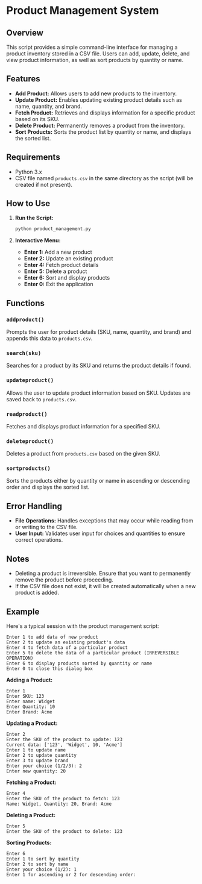 # Product Management System

## Overview

This script provides a simple command-line interface for managing a product inventory stored in a CSV file. Users can add, update, delete, and view product information, as well as sort products by quantity or name. 

## Features

- **Add Product:** Allows users to add new products to the inventory.
- **Update Product:** Enables updating existing product details such as name, quantity, and brand.
- **Fetch Product:** Retrieves and displays information for a specific product based on its SKU.
- **Delete Product:** Permanently removes a product from the inventory.
- **Sort Products:** Sorts the product list by quantity or name, and displays the sorted list.

## Requirements

- Python 3.x
- CSV file named `products.csv` in the same directory as the script (will be created if not present).

## How to Use

1. **Run the Script:**
   ```bash
   python product_management.py
   ```

2. **Interactive Menu:**
   - **Enter 1:** Add a new product
   - **Enter 2:** Update an existing product
   - **Enter 4:** Fetch product details
   - **Enter 5:** Delete a product
   - **Enter 6:** Sort and display products
   - **Enter 0:** Exit the application

## Functions

### `addproduct()`
Prompts the user for product details (SKU, name, quantity, and brand) and appends this data to `products.csv`.

### `search(sku)`
Searches for a product by its SKU and returns the product details if found.

### `updateproduct()`
Allows the user to update product information based on SKU. Updates are saved back to `products.csv`.

### `readproduct()`
Fetches and displays product information for a specified SKU.

### `deleteproduct()`
Deletes a product from `products.csv` based on the given SKU.

### `sortproducts()`
Sorts the products either by quantity or name in ascending or descending order and displays the sorted list.

## Error Handling

- **File Operations:** Handles exceptions that may occur while reading from or writing to the CSV file.
- **User Input:** Validates user input for choices and quantities to ensure correct operations.

## Notes

- Deleting a product is irreversible. Ensure that you want to permanently remove the product before proceeding.
- If the CSV file does not exist, it will be created automatically when a new product is added.

## Example

Here's a typical session with the product management script:

```
Enter 1 to add data of new product
Enter 2 to update an existing product's data
Enter 4 to fetch data of a particular product
Enter 5 to delete the data of a particular product (IRREVERSIBLE OPERATION)
Enter 6 to display products sorted by quantity or name
Enter 0 to close this dialog box
```

**Adding a Product:**
```
Enter 1
Enter SKU: 123
Enter name: Widget
Enter Quantity: 10
Enter Brand: Acme
```

**Updating a Product:**
```
Enter 2
Enter the SKU of the product to update: 123
Current data: ['123', 'Widget', 10, 'Acme']
Enter 1 to update name
Enter 2 to update quantity
Enter 3 to update brand
Enter your choice (1/2/3): 2
Enter new quantity: 20
```

**Fetching a Product:**
```
Enter 4
Enter the SKU of the product to fetch: 123
Name: Widget, Quantity: 20, Brand: Acme
```

**Deleting a Product:**
```
Enter 5
Enter the SKU of the product to delete: 123
```

**Sorting Products:**
```
Enter 6
Enter 1 to sort by quantity
Enter 2 to sort by name
Enter your choice (1/2): 1
Enter 1 for ascending or 2 for descending order:
```

